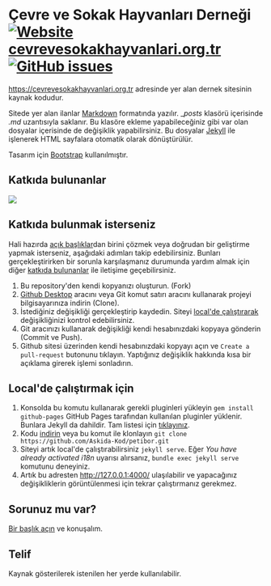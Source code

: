# Çevre ve Sokak Hayvanları Derneği [![Website cevrevesokakhayvanlari.org.tr](https://img.shields.io/website-up-down-green-red/https/cevrevesokakhayvanlari.org.tr.svg)](https://cevrevesokakhayvanlari.org.tr/) [![GitHub issues](https://img.shields.io/github/issues/Askida-Kod/petibor.svg)](https://github.com/Askida-Kod/petibor/issues/)

<https://cevrevesokakhayvanlari.org.tr> adresinde yer alan dernek sitesinin kaynak kodudur.

Sitede yer alan ilanlar [Markdown](https://guides.github.com/features/mastering-markdown/) formatında yazılır. __posts_ klasörü içerisinde _.md_ uzantısıyla saklanır. Bu klasöre ekleme yapabileceğiniz gibi var olan dosyalar içerisinde de değişiklik yapabilirsiniz. Bu dosyalar [Jekyll](https://github.com/jekyll/jekyll) ile işlenerek HTML sayfalara otomatik olarak dönüştürülür.

Tasarım için [Bootstrap](https://getbootstrap.com/docs/4.6/getting-started/introduction/) kullanılmıştır.

## Katkıda bulunanlar

<a href="https://github.com/Askida-Kod/petibor/graphs/contributors">
  <img src="https://contrib.rocks/image?repo=Askida-Kod/petibor" />
</a>

## Katkıda bulunmak isterseniz

Hali hazırda [açık başlıklar](https://github.com/Askida-Kod/petibor/issues/)dan birini çözmek veya doğrudan bir geliştirme yapmak isterseniz, aşağıdaki adımları takip edebilirsiniz. Bunları gerçekleştirirken bir sorunla karşılaşmanız durumunda yardım almak için diğer [katkıda bulunanlar](https://github.com/Askida-Kod/petibor/graphs/contributors) ile iletişime geçebilirsiniz.

1. Bu repository'den kendi kopyanızı oluşturun. (Fork)
1. [Github Desktop](https://desktop.github.com/) aracını veya Git komut satırı aracını kullanarak projeyi bilgisayarınıza indirin (Clone).
1. İstediğiniz değişikliği gerçekleştirip kaydedin. Siteyi [local'de çalıştırarak](#localde-çalıştırmak-için) değişikliğinizi kontrol edebilirsiniz.
1. Git aracınızı kullanarak değişikliği kendi hesabınızdaki kopyaya gönderin (Commit ve Push).
1. Github sitesi üzerinden kendi hesabınızdaki kopyayı açın ve `Create a pull-request` butonunu tıklayın. Yaptığınız değişiklik hakkında kısa bir açıklama girerek işlemi sonladırın.

## Local'de çalıştırmak için

1. Konsolda bu komutu kullanarak gerekli pluginleri yükleyin `gem install github-pages` GitHub Pages tarafından kullanılan pluginler yüklenir. Bunlara Jekyll da dahildir. Tam listesi için [tıklayınız](https://pages.github.com/versions/).
1. Kodu [indirin](https://github.com/Askida-Kod/petibor/archive/refs/heads/master.zip) veya bu komut ile klonlayın `git clone https://github.com/Askida-Kod/petibor.git`
1. Siteyi artık local'de çalıştırabilirsiniz `jekyll serve`. Eğer _You have already activated i18n_ uyarısı alırsanız, `bundle exec jekyll serve` komutunu deneyiniz.
1. Artık bu adresten <http://127.0.0.1:4000/> ulaşılabilir ve yapacağınız değişikliklerin görüntülenmesi için tekrar çalıştırmanız gerekmez.

## Sorunuz mu var?

[Bir başlık açın](https://github.com/Askida-Kod/petibor/issues/new) ve konuşalım.

## Telif

Kaynak gösterilerek istenilen her yerde kullanılabilir.
